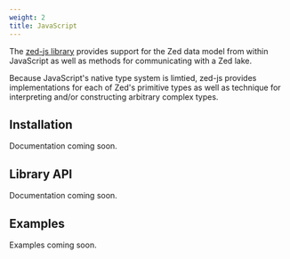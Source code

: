 ```yaml
---
weight: 2
title: JavaScript
---
```


The [zed-js library](https://github.com/brimdata/zui/tree/main/packages/zed-js)
provides support for the Zed data model from within
JavaScript as well as methods for communicating with a Zed lake.

Because JavaScript's native type system is limtied, zed-js provides
implementations for each of Zed's primitive types as well as
technique for interpreting and/or constructing arbitrary complex types.

## Installation

Documentation coming soon.

## Library API

Documentation coming soon.

## Examples

Examples coming soon.
